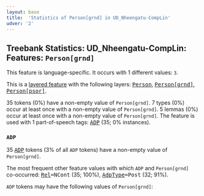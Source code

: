 ```yaml
---
layout: base
title:  'Statistics of Person[grnd] in UD_Nheengatu-CompLin'
udver: '2'
---
```


## Treebank Statistics: UD_Nheengatu-CompLin: Features: `Person[grnd]`

This feature is language-specific.
It occurs with 1 different values: `3`.

This is a <a href="../../u/overview/feat-layers.html">layered feature</a> with the following layers: <tt><a href="yrl_complin-feat-Person.html">Person</a></tt>, <tt><a href="yrl_complin-feat-Person-grnd.html">Person[grnd]</a></tt>, <tt><a href="yrl_complin-feat-Person-psor.html">Person[psor]</a></tt>.

35 tokens (0%) have a non-empty value of `Person[grnd]`.
7 types (0%) occur at least once with a non-empty value of `Person[grnd]`.
5 lemmas (0%) occur at least once with a non-empty value of `Person[grnd]`.
The feature is used with 1 part-of-speech tags: <tt><a href="yrl_complin-pos-ADP.html">ADP</a></tt> (35; 0% instances).

### `ADP`

35 <tt><a href="yrl_complin-pos-ADP.html">ADP</a></tt> tokens (3% of all `ADP` tokens) have a non-empty value of `Person[grnd]`.

The most frequent other feature values with which `ADP` and `Person[grnd]` co-occurred: <tt><a href="yrl_complin-feat-Rel.html">Rel</a></tt><tt>=NCont</tt> (35; 100%), <tt><a href="yrl_complin-feat-AdpType.html">AdpType</a></tt><tt>=Post</tt> (32; 91%).

`ADP` tokens may have the following values of `Person[grnd]`:


